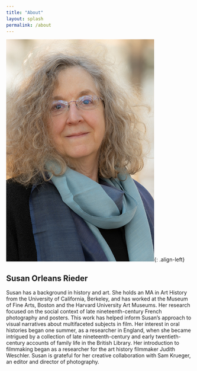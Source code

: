 ```yaml
---
title: "About"
layout: splash
permalink: /about
---
```

![image-left](/assets/images/bio_portrait_p_sm.jpg){: .align-left}
## Susan Orleans Rieder
Susan has a background in history and art. She holds an MA in Art History from the University of California, Berkeley, and has worked at the Museum of Fine Arts, Boston and the Harvard University Art Museums. Her research focused on the social context of late nineteenth-century French photography and posters. This work has helped inform Susan’s approach to visual narratives about multifaceted subjects in film. Her interest in oral histories began one summer, as a researcher in England, when she became intrigued by a collection of late nineteenth-century and early twentieth-century accounts of family life in the British Library. Her introduction to filmmaking began as a researcher for the art history filmmaker Judith Weschler. Susan is grateful for her creative collaboration with Sam Krueger, an editor and director of photography.
